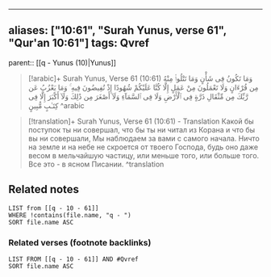 
---
aliases: ["10:61", "Surah Yunus, verse 61", "Qur'an 10:61"]
tags: Qvref
---

parent:: [[q - Yunus (10)|Yunus]]

> [!arabic]+ Surah Yunus, Verse 61 (10:61)
> <span class="quran-arabic">وَمَا تَكُونُ فِى شَأْنٍ وَمَا تَتْلُوا۟ مِنْهُ مِن قُرْءَانٍ وَلَا تَعْمَلُونَ مِنْ عَمَلٍ إِلَّا كُنَّا عَلَيْكُمْ شُهُودًا إِذْ تُفِيضُونَ فِيهِ ۚ وَمَا يَعْزُبُ عَن رَّبِّكَ مِن مِّثْقَالِ ذَرَّةٍ فِى ٱلْأَرْضِ وَلَا فِى ٱلسَّمَآءِ وَلَآ أَصْغَرَ مِن ذَٰلِكَ وَلَآ أَكْبَرَ إِلَّا فِى كِتَـٰبٍ مُّبِينٍ</span>
^arabic

> [!translation]+ Surah Yunus, Verse 61 (10:61) - Translation
> Какой бы поступок ты ни совершал, что бы ты ни читал из Корана и что бы вы ни совершали, Мы наблюдаем за вами с самого начала. Ничто на земле и на небе не скроется от твоего Господа, будь оно даже весом в мельчайшую частицу, или меньше того, или больше того. Все это - в ясном Писании.
^translation



## Related notes
```dataview
LIST from [[q - 10 - 61]]
WHERE !contains(file.name, "q - ")
SORT file.name ASC
```

### Related verses (footnote backlinks)
```dataview
LIST FROM [[q - 10 - 61]] AND #Qvref
SORT file.name ASC
```

